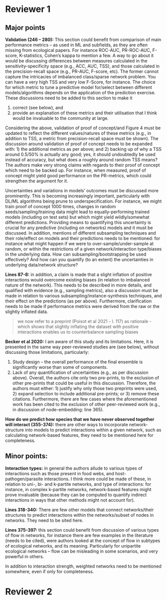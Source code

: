 # Reviewer 1

## Major points

**Validation (246 – 280):**
This section could benefit from comparison of main performance metrics – as used in ML and 
subfields, as they are often missing from ecological papers. For instance ROC-AUC, PR-ROC-AUC, 
F-score, K-statistics, Cohen’s kappa to mention a few. A way to go about it would be discussing 
differences between measures calculated in the sensitivity-specificity space (e.g., ACC, AUC, TSS), 
and those calculated in the precision-recall space (e.g., PR-AUC, F-score, etc). The former 
cannot capture the intricacies of imbalanced class/sparse network problem. You can have a 
very high TSS and very low F-Score, for instance. The choice for which metric to tune a 
predictive model for/select between different models/algorithms depends on the application 
of the prediction exercise. These discussions need to be added to this section to make it 
1) correct (see below), and 
2) provide an explanation of these metrics and their utilisation that I think would be invaluable to the community at large.


Considering the above, validation of proof of concept/and Figure 4 must be updated to 
reflect the different values/natures of these metrics (e.g., in addition to TSS, a metric 
from precision-recall space must be shown). The discussion around validation of proof of 
concept needs to be expanded with: 1) the additional metrics as per above; and 2) backing 
up of why a TSS around 0.5/50% is actually any good; yes, it should undoubtedly be used 
instead of accuracy, but what does a roughly around random TSS means? The authors make 
very strong claims with regards to their proof of concept which need to be backed up. 
For instance, when measured, proof of concept might yield good performance on the 
PR-metrics, which could strengthen the argument for it.


Uncertainties and variations in models’ outcomes must be discussed more prominently. 
This is becoming increasingly important, particularly with DL/ML algorithms being 
prune to underspecification. For instance, we might train proof of concept 1000 times, 
changes in random seeds/sampling/training data might lead to equally-performing trained 
models (including on test sets) but which might yield wildly/somewhat different 
predictions. Providing means to quantifying this uncertainty is crucial for any 
predictive (including on networks) models and it must be discussed. In addition, 
mentions of different subsampling techniques and their role/effect on models and 
their predictions needs to be mentioned: for instance what might happen if we were 
to over-sample/under-sample at random, or within the restrictions of a given 
network/interaction type/biases in the underlying data. How can subsampling/bootstrapping 
be used effectively? And how can you quantify (to an extent) the uncertainties in 
underlying data/network structure?

**Lines 87-8:** in addition, a claim is made that a slight inflation of positive 
interactions would overcome existing biases (in relation to imbalanced nature of 
the network). This needs to be described in more details, and qualified with evidence 
(e.g., sampling metrics), also a discussion must be made in relation to various 
subsampling/instance-synthesis techniques, and their effect on the predictions 
(as per above). Furthermore, clarification needs to be made if performance metrics 
were derived from the raw or the slightly inflated data.

> we now refer to a preprint (Poisot et al 2021 - l. 117) as rationale - which shows 
> that slightly inflating the dataset with positive interactions enables us to 
> counterbalance sampling biases

**Becker et al 2020:** I am aware of this study and its limitations. Here, it is 
presented in the same way peer-reviewed studies are (see below), without discussing 
those limitations, particularly:
1) Study design – the overall performance of the final ensemble is significantly worse than some 
of components.
2) Lack of any quantification of uncertainties (e.g., as per discussion above).
Overall, the authors cite only two pre-prints, to the exclusion of other pre-prints 
that could be useful in this discussion. Therefore, the authors must either: 1) justify 
why only those two preprints were used, 2) expand selection to include additional pre-prints; 
or 3) remove these citations. Furthermore, there are few cases where the aforementioned work 
has been cited to the exclusion of other peer-reviewed work (e.g., in discussion of 
node-embedding: line 365).

**How do we predict how species that we have never observed together will interact (355-374):** 
there are other ways to incorporate network-structure into models to predict interactions within 
a given network, such as calculating network-based features, they need to be mentioned here for 
completeness.

## Minor points:

**Interaction types:** in general the authors allude to various types of interactions such 
as those present in food webs, and host-pathogen/parasite interactions. I think more 
could be made of these, in relation to uni-, bi- and k-partite networks, and type of 
interactions: for instance, in complex k-partite networks, network-based features 
might prove invaluable (because they can be computed to quantify indirect interactions 
in ways that other methods might not account for).

**Lines 318-340:** There are few other models that connect networks/their structures 
to predict interactions within the networks/subset of nodes in networks. They need 
to be sited here.

**Lines 375-397:** this section could benefit from discussion of various types of 
flow in networks, for instance there are few examples in the literature (needs to 
be cited), were authors looked at the concept of flow in subtypes of ecological 
networks, and its meaning. Particularly for unipartite ecological networks – 
flow can be misleading in some scenarios, and very powerful in others.

In addition to interaction strength, weighted networks need to be mentioned 
somewhere, even if only for completeness.

# Reviewer 2